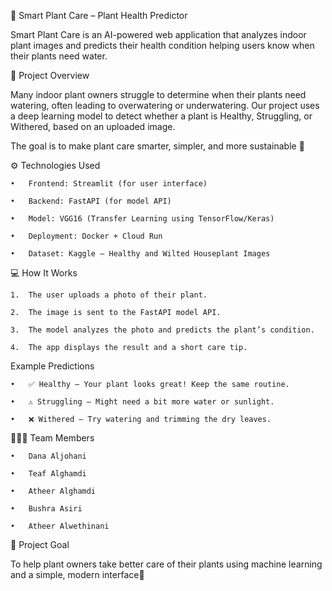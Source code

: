 🌿 Smart Plant Care – Plant Health Predictor

Smart Plant Care is an AI-powered web application that analyzes indoor plant images and predicts their health condition helping users know when their plants need water.


🧠 Project Overview

Many indoor plant owners struggle to determine when their plants need watering, often leading to overwatering or underwatering.
Our project uses a deep learning model to detect whether a plant is Healthy, Struggling, or Withered, based on an uploaded image.

The goal is to make plant care smarter, simpler, and more sustainable 🌱


⚙️ Technologies Used

	•	Frontend: Streamlit (for user interface)
	
	•	Backend: FastAPI (for model API)
	
	•	Model: VGG16 (Transfer Learning using TensorFlow/Keras)
	
	•	Deployment: Docker + Cloud Run
	
	•	Dataset: Kaggle – Healthy and Wilted Houseplant Images


💻 How It Works

	1.	The user uploads a photo of their plant.
	
	2.	The image is sent to the FastAPI model API.
	
	3.	The model analyzes the photo and predicts the plant’s condition.
	
	4.	The app displays the result and a short care tip.


Example Predictions

	•	✅ Healthy – Your plant looks great! Keep the same routine.
	
	•	⚠️ Struggling – Might need a bit more water or sunlight.
	
	•	❌ Withered – Try watering and trimming the dry leaves.
	


👩🏻‍💻 Team Members

	•	Dana Aljohani
	
	•	Teaf Alghamdi
	
	•	Atheer Alghamdi
	
	•	Bushra Asiri
	
	•	Atheer Alwethinani


🎯 Project Goal

To help plant owners take better care of their plants using machine learning and a simple, modern interface🌿


